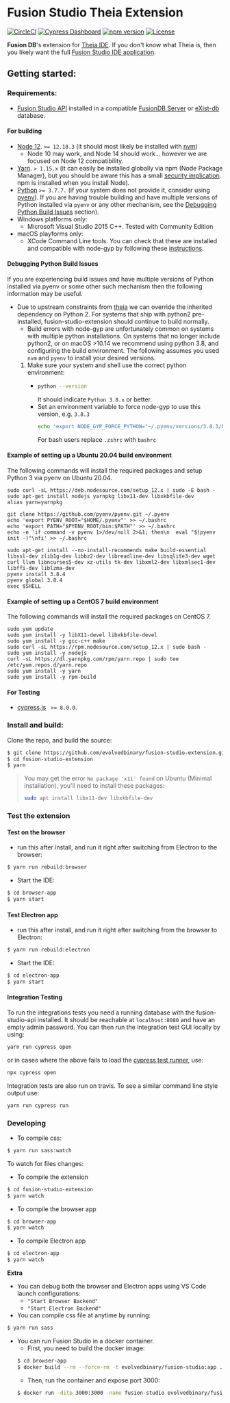 # Fusion Studio Theia Extension
[![CircleCI](https://circleci.com/gh/evolvedbinary/fusion-studio-extension/tree/master.svg?style=svg)](https://circleci.com/gh/evolvedbinary/fusion-studio-extension/tree/master)
[![Cypress Dashboard](https://img.shields.io/badge/cypress-dashboard-brightgreen.svg)](https://dashboard.cypress.io/#/projects/ftw148/runs)
[![npm version](https://badge.fury.io/js/fusion-studio-extension.svg)](https://badge.fury.io/js/fusion-studio-extension)
[![License](https://img.shields.io/badge/license-GPL%203-blue.svg)](https://opensource.org/licenses/GPL-3.0)

**Fusion DB**'s extension for [Theia IDE](https://theia-ide.org).
If you don't know what Theia is, then you likely want the full [Fusion Studio IDE application](https://github.com/evolvedbinary/fusion-studio).



## Getting started:
### Requirements:
*   [Fusion Studio API](https://github.com/evolvedbinary/fusion-studio-api) installed in a compatible [FusionDB Server](https://www.fusiondb.com) or [eXist-db](https://www.exist-db.org) database.

#### For building
*   [Node 12](https://nodejs.org/dist/v12.18.3/). `>= 12.18.3` (it should most likely be installed with [nvm](https://github.com/nvm-sh/nvm))
    * Node 10 may work, and Node 14 should work... however we are focused on Node 12 compatibility.
*   [Yarn](https://yarnpkg.com). `> 1.15.x` (it can easily be installed globally via npm (Node Package Manager), but you should be aware this has a small [security implication](https://classic.yarnpkg.com/en/docs/install/#install-via-npm). npm is installed when you install Node).
*   [Python](https://www.python.org/) `>= 3.7.7.` (if your system does not provide it, consider using [pyenv](https://github.com/pyenv/pyenv)).
        If you are having trouble building and have multiple versions of Python installed via `pyenv` or any other mechanism, see the [Debugging Python Build Issues](#debugging-python-build-issues) section).
*   Windows platforms only:
    *   Microsoft Visual Studio 2015 C++. Tested with Community Edition
*   macOS playforms only:
    *   XCode Command Line tools. You can check that these are installed and compatible with node-gyp by following these [instructions](https://github.com/nodejs/node-gyp/blob/master/macOS_Catalina.md).

#### Debugging Python Build Issues
If you are experiencing build issues and have multiple versions of Python installed via pyenv or some other such mechanism
then the following information may be useful.

*   Due to upstream constraints from [theia](https://theia-ide.org) we can override the inherited dependency on Python 2. For systems that ship with python2 pre-installed, fusion-studio-extension should continue to build normally.
    *   Build errors with node-gyp are unfortunately common on systems with multiple python installations. On systems that no longer include python2, or on macOS >10.14 we recommend using python 3.8, and configuring the build environment. The following assumes you used `nvm` and `pyenv` to install your desired versions.
    1.  Make sure your system and shell use the correct python environment:
        -   ```bash
            python --version
            ```
            It should indicate `Python 3.8.x` or better.
        -   Set an environment variable to force node-gyp to use this version, e.g. `3.8.3`
            ```bash
            echo 'export NODE_GYP_FORCE_PYTHON="~/.pyenv/versions/3.8.3/bin/python3"' >> ~/.zshrc
            ```
            For bash users replace `.zshrc` with `bashrc`

#### Example of setting up a Ubuntu 20.04 build environment
The following commands will install the required packages and setup Python 3 via pyenv on Ubuntu 20.04.

```
sudo curl -sL https://deb.nodesource.com/setup_12.x | sudo -E bash -
sudo apt-get install nodejs yarnpkg libx11-dev libxkbfile-dev
alias yarn=yarnpkg

git clone https://github.com/pyenv/pyenv.git ~/.pyenv
echo 'export PYENV_ROOT="$HOME/.pyenv"' >> ~/.bashrc
echo 'export PATH="$PYENV_ROOT/bin:$PATH"' >> ~/.bashrc
echo -e 'if command -v pyenv 1>/dev/null 2>&1; then\n  eval "$(pyenv init -)"\nfi' >> ~/.bashrc

sudo apt-get install --no-install-recommends make build-essential libssl-dev zlib1g-dev libbz2-dev libreadline-dev libsqlite3-dev wget curl llvm libncurses5-dev xz-utils tk-dev libxml2-dev libxmlsec1-dev libffi-dev liblzma-dev
pyenv install 3.8.4
pyenv global 3.8.4
exec $SHELL

```

#### Example of setting up a CentOS 7 build environment
The following commands will install the required packages on CentOS 7.

```
sudo yum update
sudo yum install -y libX11-devel libxkbfile-devel
sudo yum install -y gcc-c++ make
sudo curl -sL https://rpm.nodesource.com/setup_12.x | sudo bash -
sudo yum install -y nodejs
curl -sL https://dl.yarnpkg.com/rpm/yarn.repo | sudo tee /etc/yum.repos.d/yarn.repo
sudo yum install -y yarn
sudo yum install -y rpm-build
```

#### For Testing
*   [cypress.js](https://www.cypress.io) ` >= 8.0.0`.



### Install and build:
Clone the repo, and build the source:
```bash
$ git clone https://github.com/evolvedbinary/fusion-studio-extension.git
$ cd fusion-studio-extension
$ yarn
```

> You may get the error `No package 'x11' found` on Ubuntu (Minimal installation), you'll need to install these packages:
> ```bash
> sudo apt install libx11-dev libxkbfile-dev
> ```

### Test the extension
#### Test on the browser
*   run this after install, and run it right after switching from Electron to the browser:
```bash
$ yarn run rebuild:browser
```
*   Start the IDE:
```bash
$ cd browser-app
$ yarn start
```
#### Test Electron app
*   run this after install, and run it right after switching from the browser to Electron:
```bash
$ yarn run rebuild:electron
```
*   Start the IDE:
```bash
$ cd electron-app
$ yarn start
```

#### Integration Testing
To run the integrations tests you need a running database with the fusion-studio-api installed. It should be reachable at `localhost:8080` and have an empty admin password. You can then run the integration test GUI locally by using:
```bash
yarn run cypress open
```
or in cases where the above fails to load the [cypress test runner](https://docs.cypress.io/guides/core-concepts/test-runner.html#Overview), use:
```bash
npx cypress open
```

Integration tests are also run on travis. To see a similar command line style output use:
```bash
yarn run cypress run
```
### Developing
*   To compile css:
```bash
$ yarn run sass:watch
```
To watch for files changes:
*   To compile the extension
```bash
$ cd fusion-studio-extension
$ yarn watch
```
*   To compile the browser app
```bash
$ cd browser-app
$ yarn watch
```
*   To compile Electron app
```bash
$ cd electron-app
$ yarn watch
```

**Extra**
-   You can debug both the browser and Electron apps using VS Code launch configurations:
    -   `"Start Browser Backend"`
    -   `"Start Electron Backend"`
-   You can compile css file at anytime by running:
```bash
$ yarn run sass
```

-   You can run Fusion Studio in a docker container.
    -   First, you need to build the docker image:
    ```bash
    $ cd browser-app
    $ docker build --rm --force-rm -t evolvedbinary/fusion-studio:app .
    ```
    -   Then, run the container and expose port 3000:
    ```bash
    $ docker run -ditp 3000:3000 -name fusion-studio evolvedbinary/fusion-studio:app
    ```